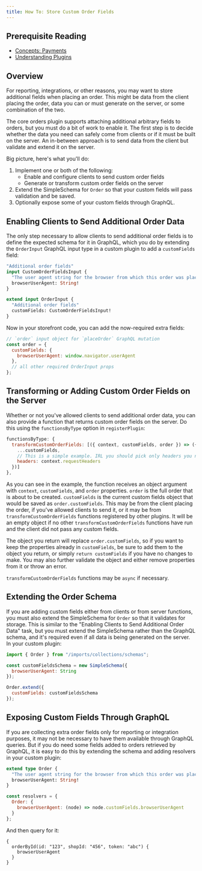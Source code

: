 ```yaml
---
title: How To: Store Custom Order Fields
---
```


## Prerequisite Reading
- [Concepts: Payments](./concepts-orders.md)
- [Understanding Plugins](./core-plugins-intro.md)

## Overview
For reporting, integrations, or other reasons, you may want to store additional fields when placing an order. This might be data from the client placing the order, data you can or must generate on the server, or some combination of the two.

The core orders plugin supports attaching additional arbitrary fields to orders, but you must do a bit of work to enable it. The first step is to decide whether the data you need can safely come from clients or if it must be built on the server. An in-between approach is to send data from the client but validate and extend it on the server.

Big picture, here's what you'll do:
1. Implement one or both of the following:
    - Enable and configure clients to send custom order fields
    - Generate or transform custom order fields on the server
2. Extend the SimpleSchema for `Order` so that your custom fields will pass validation and be saved.
3. Optionally expose some of your custom fields through GraphQL.

## Enabling Clients to Send Additional Order Data
The only step necessary to allow clients to send additional order fields is to define the expected schema for it in GraphQL, which you do by extending the `OrderInput` GraphQL input type in a custom plugin to add a `customFields` field:

```graphql
"Additional order fields"
input CustomOrderFieldsInput {
  "The user agent string for the browser from which this order was placed"
  browserUserAgent: String!
}

extend input OrderInput {
  "Additional order fields"
  customFields: CustomOrderFieldsInput!
}
```

Now in your storefront code, you can add the now-required extra fields:

```js
// `order` input object for `placeOrder` GraphQL mutation
const order = {
  customFields: {
    browserUserAgent: window.navigator.userAgent
  },
  // all other required OrderInput props
};
```

## Transforming or Adding Custom Order Fields on the Server
Whether or not you've allowed clients to send additional order data, you can also provide a function that returns custom order fields on the server. Do this using the `functionsByType` option in `registerPlugin`:

```js
functionsByType: {
  transformCustomOrderFields: [({ context, customFields, order }) => ({
    ...customFields,
    // This is a simple example. IRL you should pick only headers you need.
    headers: context.requestHeaders
  })]
},
```

As you can see in the example, the function receives an object argument with `context`, `customFields`, and `order` properties. `order` is the full order that is about to be created. `customFields` is the current custom fields object that would be saved as `order.customFields`. This may be from the client placing the order, if you've allowed clients to send it, or it may be from `transformCustomOrderFields` functions registered by other plugins. It will be an empty object if no other `transformCustomOrderFields` functions have run and the client did not pass any custom fields.

The object you return will replace `order.customFields`, so if you want to keep the properties already in `customFields`, be sure to add them to the object you return, or simply `return customFields` if you have no changes to make. You may also further validate the object and either remove properties from it or throw an error.

`transformCustomOrderFields` functions may be `async` if necessary.

## Extending the Order Schema
If you are adding custom fields either from clients or from server functions, you must also extend the SimpleSchema for `Order` so that it validates for storage. This is similar to the "Enabling Clients to Send Additional Order Data" task, but you must extend the SimpleSchema rather than the GraphQL schema, and it's required even if all data is being generated on the server. In your custom plugin:

```js
import { Order } from "/imports/collections/schemas";

const customFieldsSchema = new SimpleSchema({
  browserUserAgent: String
});

Order.extend({
  customFields: customFieldsSchema
});
```

## Exposing Custom Fields Through GraphQL
If you are collecting extra order fields only for reporting or integration purposes, it may not be necessary to have them available through GraphQL queries. But if you do need some fields added to orders retrieved by GraphQL, it is easy to do this by extending the schema and adding resolvers in your custom plugin:

```graphql
extend type Order {
  "The user agent string for the browser from which this order was placed"
  browserUserAgent: String!
}
```

```js
const resolvers = {
  Order: {
    browserUserAgent: (node) => node.customFields.browserUserAgent
  }
};
```

And then query for it:

```
{
  orderById(id: "123", shopId: "456", token: "abc") {
    browserUserAgent
  }
}
```
